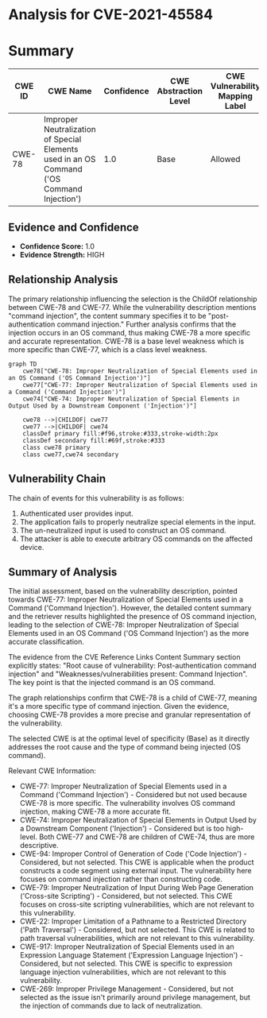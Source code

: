 # Analysis for CVE-2021-45584

# Summary
| CWE ID | CWE Name | Confidence | CWE Abstraction Level | CWE Vulnerability Mapping Label | CWE-Vulnerability Mapping Notes |
|---|---|---|---|---|---|
| CWE-78 | Improper Neutralization of Special Elements used in an OS Command ('OS Command Injection') | 1.0 | Base | Allowed | Primary CWE |

## Evidence and Confidence

*   **Confidence Score:** 1.0
*   **Evidence Strength:** HIGH

## Relationship Analysis
The primary relationship influencing the selection is the ChildOf relationship between CWE-78 and CWE-77. While the vulnerability description mentions "command injection", the content summary specifies it to be "post-authentication command injection." Further analysis confirms that the injection occurs in an OS command, thus making CWE-78 a more specific and accurate representation. CWE-78 is a base level weakness which is more specific than CWE-77, which is a class level weakness.

```mermaid
graph TD
    cwe78["CWE-78: Improper Neutralization of Special Elements used in an OS Command ('OS Command Injection')"]
    cwe77["CWE-77: Improper Neutralization of Special Elements used in a Command ('Command Injection')"]
    cwe74["CWE-74: Improper Neutralization of Special Elements in Output Used by a Downstream Component ('Injection')"]

    cwe78 -->|CHILDOF| cwe77
    cwe77 -->|CHILDOF| cwe74
    classDef primary fill:#f96,stroke:#333,stroke-width:2px
    classDef secondary fill:#69f,stroke:#333
    class cwe78 primary
    class cwe77,cwe74 secondary
```

## Vulnerability Chain
The chain of events for this vulnerability is as follows:

1.  Authenticated user provides input.
2.  The application fails to properly neutralize special elements in the input.
3.  The un-neutralized input is used to construct an OS command.
4.  The attacker is able to execute arbitrary OS commands on the affected device.

## Summary of Analysis
The initial assessment, based on the vulnerability description, pointed towards CWE-77: Improper Neutralization of Special Elements used in a Command ('Command Injection'). However, the detailed content summary and the retriever results highlighted the presence of OS command injection, leading to the selection of CWE-78: Improper Neutralization of Special Elements used in an OS Command ('OS Command Injection') as the more accurate classification.

The evidence from the CVE Reference Links Content Summary section explicitly states: "Root cause of vulnerability: Post-authentication command injection" and "Weaknesses/vulnerabilities present: Command Injection". The key point is that the injected command is an OS command.

The graph relationships confirm that CWE-78 is a child of CWE-77, meaning it's a more specific type of command injection. Given the evidence, choosing CWE-78 provides a more precise and granular representation of the vulnerability.

The selected CWE is at the optimal level of specificity (Base) as it directly addresses the root cause and the type of command being injected (OS command).

Relevant CWE Information:
*   CWE-77: Improper Neutralization of Special Elements used in a Command ('Command Injection') - Considered but not used because CWE-78 is more specific. The vulnerability involves OS command injection, making CWE-78 a more accurate fit.
*   CWE-74: Improper Neutralization of Special Elements in Output Used by a Downstream Component ('Injection') - Considered but is too high-level. Both CWE-77 and CWE-78 are children of CWE-74, thus are more descriptive.
*   CWE-94: Improper Control of Generation of Code ('Code Injection') - Considered, but not selected. This CWE is applicable when the product constructs a code segment using external input. The vulnerability here focuses on command injection rather than constructing code.
*   CWE-79: Improper Neutralization of Input During Web Page Generation ('Cross-site Scripting') - Considered, but not selected. This CWE focuses on cross-site scripting vulnerabilities, which are not relevant to this vulnerability.
*   CWE-22: Improper Limitation of a Pathname to a Restricted Directory ('Path Traversal') - Considered, but not selected. This CWE is related to path traversal vulnerabilities, which are not relevant to this vulnerability.
*   CWE-917: Improper Neutralization of Special Elements used in an Expression Language Statement ('Expression Language Injection') - Considered, but not selected. This CWE is specific to expression language injection vulnerabilities, which are not relevant to this vulnerability.
*   CWE-269: Improper Privilege Management - Considered, but not selected as the issue isn't primarily around privilege management, but the injection of commands due to lack of neutralization.
